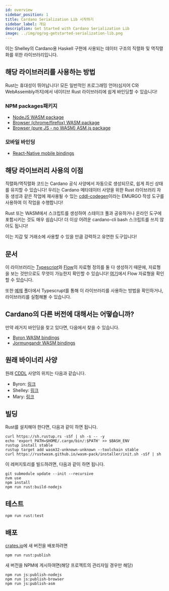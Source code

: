 ```yaml
---
id: overview
sidebar_position: 1
title: Cardano Serialization Lib 시작하기
sidebar_label: 개요
description: Get Started with Cardano Serialization Lib
image: ../img/og/og-getstarted-serialization-lib.png
--- 
```

 
이는 Shelley의 Cardano용 Haskell 구현에 사용되는 데이터 구조의 직렬화 및 역직렬화를 위한 라이브러리입니다.

## 해당 라이브러리를 사용하는 방법

Rust는 휴대성이 뛰어납니다! 모든 일반적인 프로그래밍 언어(심지어 C와 WebAssembly까지)에서 네이티브 Rust 라이브러리에 쉽게 바인딩할 수 있습니다!

### NPM packages패키지
 
-  [NodeJS WASM package](https://www.npmjs.com/package/@emurgo/cardano-serialization-lib-nodejs)
-  [Browser (chrome/firefox) WASM package](https://www.npmjs.com/package/@emurgo/cardano-serialization-lib-browser)
-  [Browser (pure JS - no WASM) ASM.js package](https://www.npmjs.com/package/@emurgo/cardano-serialization-lib-asmjs)


### 모바일 바인딩

-  [React-Native mobile bindings](https://github.com/Emurgo/react-native-haskell-shelley)

## 해당 라이브러리 사용의 이점

직렬화/역직렬화 코드는 Cardano 공식 사양에서 자동으로 생성되므로, 쉽게 최신 상태를 유지할 수 있습니다! 우리는 Cardano 메타데이터 사양을 위한 Rust 라이브러리 자동 생성과 같은 작업에 재사용될 수 있는 [cddl-codegen](https://github.com/Emurgo/cddl-codegen)이라는 EMURGO 작성 도구를 사용하여 이 작업을 수행합니다!

Rust 또는 WASM에서 스크립트를 생성하여 스테이크 풀과 공유하거나 온라인 도구에 포함시키는 것도 매우 쉽습니다! 더 이상 어려운 cardano-cli bash 스크립트를 쓰지 않아도 됩니다!

이는 지갑 및 거래소에 사용할 수 있을 만큼 강력하고 유연한 도구입니다!

## 문서

이 라이브러리는 [Typescript](https://www.typescriptlang.org/)와 [Flow](https://flow.org/)의 자료형 정의를 둘 다 생성하기 때문에, 자료형을 보는 것만으로도 무엇이 가능한지 확인할 수 있습니다!
[여기](https://github.com/Emurgo/cardano-serialization-lib/blob/master/rust/pkg/cardano_serialization_lib.js.flow)에서 Flow 자료형을 확인할 수 있습니다.

또한 [예제](https://github.com/Emurgo/cardano-serialization-lib/tree/master/example) 폴더에서 Typescrupt를 통해 이 라이브러리를 사용하는 방법을 확인하거나, 라이브러리를 실험해볼 수 있습니다.

## Cardano의 다른 버전에 대해서는 어떻습니까?

만약 레거지 바인딩을 찾고 있다면, 다음에서 찾을 수 있습니다.

-  [Byron WASM bindings](https://github.com/input-output-hk/js-cardano-wasm/tree/master/cardano-wallet)
-  [Jormungandr WASM bindings](https://github.com/emurgo/js-chain-libs)

## 원래 바이너리 사양

원래 [CDDL](http://cbor.io/tools.html) 사양의 위치는 다음과 같습니다.

-  Byron: [링크](https://github.com/input-output-hk/cardano-ledger/tree/master/eras/byron/cddl-spec)
-  Shelley: [링크](https://github.com/input-output-hk/cardano-ledger/tree/master/eras/shelley/test-suite/cddl-files)
-  Mary: [링크](https://github.com/input-output-hk/cardano-ledger/tree/master/eras/shelley-ma/test-suite/cddl-files)

## 빌딩

Rust를 설치해야 한다면, 다음과 같이 하면 됩니다.

```shell
curl https://sh.rustup.rs -sSf | sh -s -- -y
echo 'export PATH=$HOME/.cargo/bin/:$PATH' >> $BASH_ENV
rustup install stable
rustup target add wasm32-unknown-unknown --toolchain stable
curl https://rustwasm.github.io/wasm-pack/installer/init.sh -sSf | sh
```   

이 레퍼지토리를 빌드하려면, 다음과 같이 하면 됩니다.

```shell
git submodule update --init --recursive
nvm use
npm install
npm run rust:build-nodejs
```

## 테스트

```shell
npm run rust:test
```

## 배포

[crates.io](https://crates.io)에 새 버전을 배포하려면

```shell
npm run rust:publish
```

새 버전을 NPM에 게시하여면(해당 프로젝트의 관리자일 경우만 해당)

```shell
npm run js:publish-nodejs
npm run js:publish-browser
npm run js:publish-asm
```